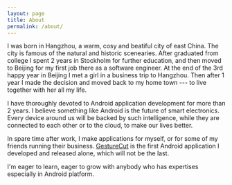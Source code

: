 ```yaml
---
layout: page
title: About
permalink: /about/
---
```


I was born in Hangzhou, a warm, cosy and beatiful city of east China. The city is famous of the natural and historic scenearies. After graduated from college I spent 2 years in Stockholm for further education, and then moved to Beijing for my first job there as a software engineer. At the end of the 3rd happy year in Beijing I met a girl in a business trip to Hangzhou. Then after 1 year I made the decision and moved back to my home town --- to live together with her all my life.

I have thoroughly devoted to Android application development for more than 2 years. I believe something like Android is the future of smart electronics. Every device around us will be backed by such intelligence, while they are connected to each other or to the cloud, to make our lives better.

In spare time after work, I make applications for myself, or for some of my friends running their business. [GestureCut](https://play.google.com/store/apps/details?id=org.vliux.android.gesturecut) is the first Android application I developed and released alone, which will not be the last. 

I'm eager to learn, eager to grow with anybody who has expertises especially in Android platform.